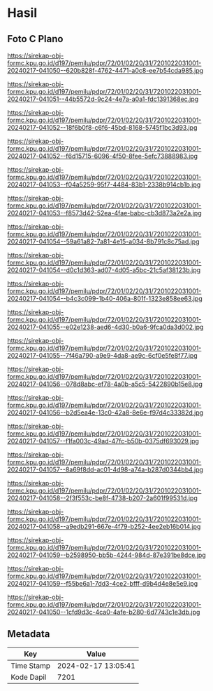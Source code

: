 # Hasil

## Foto C Plano

https://sirekap-obj-formc.kpu.go.id/d197/pemilu/pdpr/72/01/02/20/31/7201022031001-20240217-041050--620b828f-4762-4471-a0c8-ee7b54cda985.jpg

https://sirekap-obj-formc.kpu.go.id/d197/pemilu/pdpr/72/01/02/20/31/7201022031001-20240217-041051--44b5572d-9c24-4e7a-a0a1-fdc1391368ec.jpg

https://sirekap-obj-formc.kpu.go.id/d197/pemilu/pdpr/72/01/02/20/31/7201022031001-20240217-041052--18f6b0f8-c6f6-45bd-8168-5745f1bc3d93.jpg

https://sirekap-obj-formc.kpu.go.id/d197/pemilu/pdpr/72/01/02/20/31/7201022031001-20240217-041052--f6d15715-6096-4f50-8fee-5efc73888983.jpg

https://sirekap-obj-formc.kpu.go.id/d197/pemilu/pdpr/72/01/02/20/31/7201022031001-20240217-041053--f04a5259-95f7-4484-83b1-2338b914cb1b.jpg

https://sirekap-obj-formc.kpu.go.id/d197/pemilu/pdpr/72/01/02/20/31/7201022031001-20240217-041053--f8573d42-52ea-4fae-babc-cb3d873a2e2a.jpg

https://sirekap-obj-formc.kpu.go.id/d197/pemilu/pdpr/72/01/02/20/31/7201022031001-20240217-041054--59a61a82-7a81-4e15-a034-8b791c8c75ad.jpg

https://sirekap-obj-formc.kpu.go.id/d197/pemilu/pdpr/72/01/02/20/31/7201022031001-20240217-041054--d0c1d363-ad07-4d05-a5bc-21c5af38123b.jpg

https://sirekap-obj-formc.kpu.go.id/d197/pemilu/pdpr/72/01/02/20/31/7201022031001-20240217-041054--b4c3c099-1b40-406a-801f-1323e858ee63.jpg

https://sirekap-obj-formc.kpu.go.id/d197/pemilu/pdpr/72/01/02/20/31/7201022031001-20240217-041055--e02e1238-aed6-4d30-b0a6-9fca0da3d002.jpg

https://sirekap-obj-formc.kpu.go.id/d197/pemilu/pdpr/72/01/02/20/31/7201022031001-20240217-041055--7f46a790-a9e9-4da8-ae9c-6cf0e5fe8f77.jpg

https://sirekap-obj-formc.kpu.go.id/d197/pemilu/pdpr/72/01/02/20/31/7201022031001-20240217-041056--078d8abc-ef78-4a0b-a5c5-5422890b15e8.jpg

https://sirekap-obj-formc.kpu.go.id/d197/pemilu/pdpr/72/01/02/20/31/7201022031001-20240217-041056--b2d5ea4e-13c0-42a8-8e6e-f97d4c33382d.jpg

https://sirekap-obj-formc.kpu.go.id/d197/pemilu/pdpr/72/01/02/20/31/7201022031001-20240217-041057--f1fa003c-49ad-47fc-b50b-0375df693029.jpg

https://sirekap-obj-formc.kpu.go.id/d197/pemilu/pdpr/72/01/02/20/31/7201022031001-20240217-041057--8a69f8dd-ac01-4d98-a74a-b287d0344bb4.jpg

https://sirekap-obj-formc.kpu.go.id/d197/pemilu/pdpr/72/01/02/20/31/7201022031001-20240217-041058--2f3f553c-be8f-4738-b207-2a601f99531d.jpg

https://sirekap-obj-formc.kpu.go.id/d197/pemilu/pdpr/72/01/02/20/31/7201022031001-20240217-041058--a9edb291-667e-4f79-b252-4ee2eb16b014.jpg

https://sirekap-obj-formc.kpu.go.id/d197/pemilu/pdpr/72/01/02/20/31/7201022031001-20240217-041059--b2598950-bb5b-4244-984d-87e391be8dce.jpg

https://sirekap-obj-formc.kpu.go.id/d197/pemilu/pdpr/72/01/02/20/31/7201022031001-20240217-041059--f55be6a1-7dd3-4ce2-bfff-d9b4d4e8e5e9.jpg

https://sirekap-obj-formc.kpu.go.id/d197/pemilu/pdpr/72/01/02/20/31/7201022031001-20240217-041050--1cfd9d3c-4ca0-4afe-b280-6d7743c1e3db.jpg


## Metadata

| Key        | Value               |
| ---------- | ------------------- |
| Time Stamp | 2024-02-17 13:05:41 |
| Kode Dapil | 7201                |



